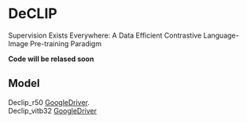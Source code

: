 # DeCLIP
Supervision Exists Everywhere: A Data Efficient Contrastive Language-Image Pre-training Paradigm

**Code will be relased soon**


## Model

Declip_r50    [GoogleDriver](https://drive.google.com/file/d/1SZJ8CU5dDIwuvZWxb4xdld7qv7aw6wKm/view?usp=sharing).  
Declip_vitb32 [GoogleDriver](https://drive.google.com/file/d/1W2cCxsr3EjvOOWzVXZukLk38c8LC6UUm/view?usp=sharing)
